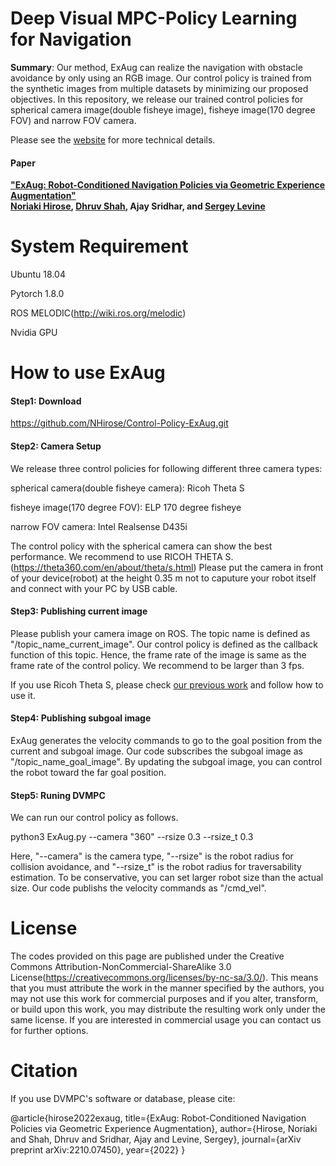# Deep Visual MPC-Policy Learning for Navigation
 
**Summary**: Our method, ExAug can realize the navigation with obstacle avoidance by only using an RGB image. Our control policy is trained from the synthetic images from multiple datasets by minimizing our proposed objectives. In this repository, we release our trained control policies for spherical camera image(double fisheye image), fisheye image(170 degree FOV) and narrow FOV camera. 

Please see the [website](https://sites.google.com/view/exaug-nav/) for more technical details.

#### Paper
**["ExAug: Robot-Conditioned Navigation Policies via Geometric Experience Augmentation"](https://arxiv.org/abs/2210.07450)**  
**[Noriaki Hirose](https://sites.google.com/view/noriaki-hirose/), [Dhruv Shah](https://people.eecs.berkeley.edu/~shah/), Ajay Sridhar, and [Sergey Levine](https://people.eecs.berkeley.edu/~svlevine/?_ga=2.182963686.1720382867.1664319155-2139079238.1651157950)**


System Requirement
=================
Ubuntu 18.04

Pytorch 1.8.0

ROS MELODIC(http://wiki.ros.org/melodic)

Nvidia GPU

How to use ExAug
=================

#### Step1: Download
https://github.com/NHirose/Control-Policy-ExAug.git

#### Step2: Camera Setup
We release three control policies for following different three camera types:

spherical camera(double fisheye camera): Ricoh Theta S

fisheye image(170 degree FOV): ELP 170 degree fisheye

narrow FOV camera: Intel Realsense D435i

The control policy with the spherical camera can show the best performance. We recommend to use RICOH THETA S.(https://theta360.com/en/about/theta/s.html)
Please put the camera in front of your device(robot) at the height 0.35 m not to caputure your robot itself and connect with your PC by USB cable.

#### Step3: Publishing current image
Please publish your camera image on ROS. The topic name is defined as "/topic_name_current_image".
Our control policy is defined as the callback function of this topic. Hence, the frame rate of the image is same as the frame rate of the control policy. We recommend to be larger than 3 fps.

If you use Ricoh Theta S, please check [our previous work](https://github.com/NHirose/DVMPC) and follow how to use it.

#### Step4: Publishing subgoal image
ExAug generates the velocity commands to go to the goal position from the current and subgoal image. Our code subscribes the subgoal image as "/topic_name_goal_image".
By updating the subgoal image, you can control the robot toward the far goal position.

#### Step5: Runing DVMPC
We can run our control policy as follows.

python3 ExAug.py --camera "360" --rsize 0.3 --rsize_t 0.3

Here, "--camera" is the camera type, "--rsize" is the robot radius for collision avoidance, and "--rsize_t" is the robot radius for traversability estimation.
To be conservative, you can set larger robot size than the actual size. Our code publishs the velocity commands as "/cmd_vel".

License
=================
The codes provided on this page are published under the Creative Commons Attribution-NonCommercial-ShareAlike 3.0 License(https://creativecommons.org/licenses/by-nc-sa/3.0/). This means that you must attribute the work in the manner specified by the authors, you may not use this work for commercial purposes and if you alter, transform, or build upon this work, you may distribute the resulting work only under the same license. If you are interested in commercial usage you can contact us for further options. 

Citation
=================

If you use DVMPC's software or database, please cite:

@article{hirose2022exaug,
  title={ExAug: Robot-Conditioned Navigation Policies via Geometric Experience Augmentation},
  author={Hirose, Noriaki and Shah, Dhruv and Sridhar, Ajay and Levine, Sergey},
  journal={arXiv preprint arXiv:2210.07450},
  year={2022}
}

